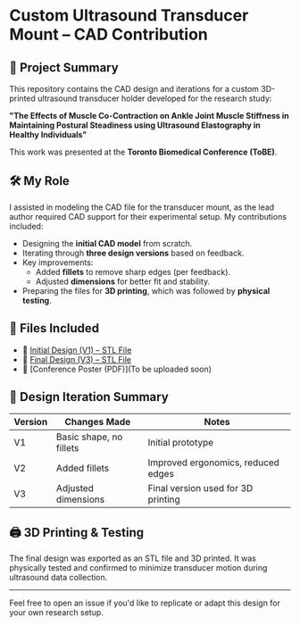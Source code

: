 # Custom Ultrasound Transducer Mount – CAD Contribution

## 📝 Project Summary

This repository contains the CAD design and iterations for a custom 3D-printed ultrasound transducer holder developed for the research study:

**"The Effects of Muscle Co-Contraction on Ankle Joint Muscle Stiffness in Maintaining Postural Steadiness using Ultrasound Elastography in Healthy Individuals"**

This work was presented at the **Toronto Biomedical Conference (ToBE)**.

## 🛠️ My Role

I assisted in modeling the CAD file for the transducer mount, as the lead author required CAD support for their experimental setup. My contributions included:

- Designing the **initial CAD model** from scratch.
- Iterating through **three design versions** based on feedback.
- Key improvements:
  - Added **fillets** to remove sharp edges (per feedback).
  - Adjusted **dimensions** for better fit and stability.
- Preparing the files for **3D printing**, which was followed by **physical testing**.

## 📁 Files Included

- 🧱 [Initial Design (V1) – STL File](https://github.com/nili-yay/ProjectHub/blob/main/CAD-Modeling/Custom%20Ultrasound%20Transducer%20Mount/First_Iteration.STL)  
- 🧱 [Final Design (V3) – STL File](https://github.com/nili-yay/ProjectHub/blob/main/CAD-Modeling/Custom%20Ultrasound%20Transducer%20Mount/Final.stl)  
- 📄 [Conference Poster (PDF)](To be uploaded soon)


## 🔁 Design Iteration Summary

| Version | Changes Made            | Notes                                |
|---------|-------------------------|--------------------------------------|
| V1      | Basic shape, no fillets | Initial prototype                     |
| V2      | Added fillets           | Improved ergonomics, reduced edges   |
| V3      | Adjusted dimensions     | Final version used for 3D printing   |

## 🖨️ 3D Printing & Testing

The final design was exported as an STL file and 3D printed. It was physically tested and confirmed to minimize transducer motion during ultrasound data collection.

---

Feel free to open an issue if you'd like to replicate or adapt this design for your own research setup.
